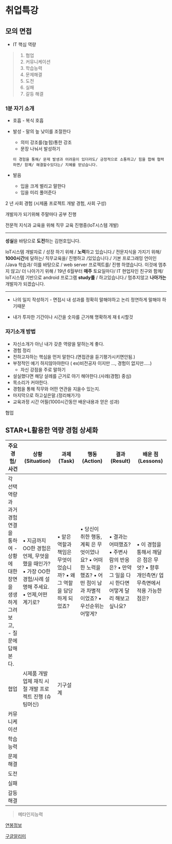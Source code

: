 # 취업특강

## 모의 면접

* IT 핵심 역량

> 1. 협업
> 2. 커뮤니케이션
> 3. 학습능력
> 4. 문제해결
> 5. 도전
> 6. 실패
> 7. 갈등 해결

### 1분 자기 소개

* 호흡 - 복식 호흡

* 발성 - 말의 높 낮이를 조절한다 

  * 의미 강조를(높힘)통한 강조
  * 문장 나눠서 발성하기

  ```
  이 경험을 통해/ 문제 발생과 어려움이 있더라도/ 긍정적으로 소통하고/ 힘을 합해 협력하면/ 함꼐/ 해결할수있다는/ 지혜를 얻넜습니다.
  ```

* 발음

  * 입을 크게 벌리고 말한다
  * 입을 미리 풀어준다



2 년 사회 경험 (시제품 프로젝트 개발 경험, 사회 구성)

개발자가 되기위해 주말마다 공부 진행

전문적 지식과 교육을 위해  직무 교육 진행중(IoT시스템 개발)

------

**성실**을 바탕으로 **도전**하는 김현호입니다.

IoT시스템 개발자로 / 성장 하기 위해  / **노력**하고 있습니다./ 전문지식을 가지기 위해/ **1000시간**에 달하는/ 직무교육을/ 진행하고 /있있습니다./ 기본 프로그래밍 언이인 /Java 학습과/ 이를 바탕으로 / web server 프로젝트를/ 진행 하였습니다. 이것에 멈추지 않고/ 더 나아가기 위해 / 19년 6월부터 **매주** 토요일마다/ IT 현업자인 친구와 함께/ IoT시스템 기반으로 android 프로그램 **study를** / 하고있습니다./ 멈추지않고 **나아가는** 개발자가 되겠습니다.

------



* 나의 일지 작성하기 - 면접시 내 성과를 정확히 말해야하고 논리 정연하게 말해야 하기때문

* 내가 투자한 기간이나 시간을 숫자를 근거해 명확하게 재ㅔ시할것

### 자기소개  방법

* 자신소개가 아닌 내가 갖춘 역량을 말하는게 좋다.
* 경험 정리
* 전하고자하는 핵심을 먼저 말한다.(면접관을 듣기평가시키면안됨.)
* 부정적인 예기 하지않아야한다 ( ex)비전공자 이지만 ..., 경험이 없지만.....)
  - 자신 강점을 주로 말하기
* 설실했다면 해당 살례를 근거로 야기 해야한다.(사례(경험) 중심)
* 목소리가 커야한다.
* 경험을 통해 직무와 어떤 연관을 지을수 있는지.
* 마지막으로 하고싶은말.(정리해가기)
* 교육과정 시간 어필(1000시간동안 배운내용과 얻은 성과)

협업 

## STAR+L활용한 역량 경험 상세화

| 주요  경험/사건                                              | 상황(Situation)                                              | 과제(Task)                                                   | 행동(Action)                                                 | 결과(Result)                                                 | 배운  점(Lessons)                                            |
| ------------------------------------------------------------ | ------------------------------------------------------------ | ------------------------------------------------------------ | ------------------------------------------------------------ | ------------------------------------------------------------ | ------------------------------------------------------------ |
| 각  선택 역량과 과거   경험  연결을 통하여   - 상황에  대한 장면을    생생하게  그려보고,   - 질문에  답해 본다. | • 지금까지 OO한     경험은  언제, 무엇을   했을  때인가?   • 가장 OO한  경험/사례   설명해  주세요.  • 언제,어떤  계기로? | • 맡은 역할과 책임은     무엇이었습니까?  • 왜 그 역할을 담당   하게 되었죠? | • 당신이 취한 행동,계획  은 무엇이었나요?  • 어떠한 노력을 했죠?  • 어떤 점이 남과  차별적이었죠?  • 우선순위는 어떻게? | • 결과는 어떠했죠?  • 주변사람의 반응은?  • 만약 그 일을 다시   한다면  어떻게 달리    해보고  싶나요? | • 이  경험을 통해서   깨달은  점은 무엇?  • 향후  개인측면/   업무측면에서  적용    가능한  점은? |
| 협업                                                         | 시제품 개발 업체 재직 시절 개발 프로젝트 진행 (슈팅머신)     | 기구설계                                                     |                                                              |                                                              |                                                              |
| 커뮤니케이션                                                 |                                                              |                                                              |                                                              |                                                              |                                                              |
| 학습능력                                                     |                                                              |                                                              |                                                              |                                                              |                                                              |
| 문제해결                                                     |                                                              |                                                              |                                                              |                                                              |                                                              |
| 도전                                                         |                                                              |                                                              |                                                              |                                                              |                                                              |
| 실패                                                         |                                                              |                                                              |                                                              |                                                              |                                                              |
| 갈등해결                                                     |                                                              |                                                              |                                                              |                                                              |                                                              |



> 메타인지능력

[연봉정보](https://kreditjob.com/)

[구글알리미](https://www.google.co.kr/alerts)

